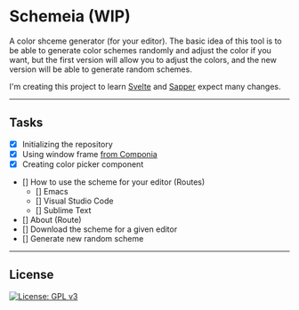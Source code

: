 # Schemeia (WIP)

A color shceme generator (for your editor). The basic idea of this tool is to be able to generate color schemes randomly and adjust the color if you want, but the first version will allow you to adjust the colors, and the new version will be able to generate random schemes.

I'm creating this project to learn [Svelte](https://svelte.technology/ "Svelte") and [Sapper](https://sapper.svelte.technology/ "Sapper") expect many changes.

---

## Tasks

- [x] Initializing the repository
- [x] Using window frame [from Componia](https://github.com/tareifz/componia "Componia")
- [x] Creating color picker component
- [] How to use the scheme for your editor (Routes)
	- [] Emacs
	- [] Visual Studio Code
	- [] Sublime Text
- [] About (Route)
- [] Download the scheme for a given editor
- [] Generate new random scheme

---

## License

[![License: GPL v3](https://img.shields.io/badge/License-GPL%20v3-blue.svg)](https://www.gnu.org/licenses/gpl-3.0)